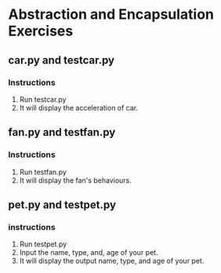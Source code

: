 # Abstraction and Encapsulation Exercises

## car.py and testcar.py
### Instructions
1. Run testcar.py
2. It will display the acceleration of car.

## fan.py and testfan.py
### Instructions
1. Run testfan.py
2. It will display the fan's behaviours.

## pet.py and testpet.py
### instructions
1. Run testpet.py
2. Input the name, type, and, age of your pet.
3. It will display the output name, type, and age of your pet.
